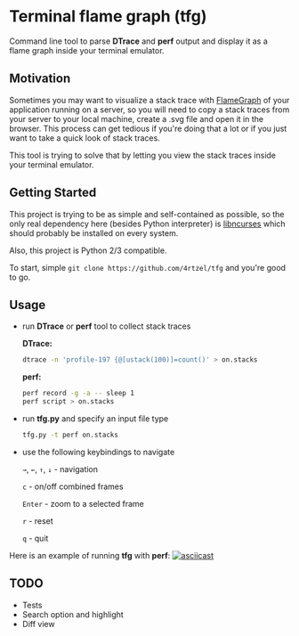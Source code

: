 # Terminal flame graph (tfg)
Command line tool to parse **DTrace** and **perf** output and display it as a flame graph inside your terminal emulator.

## Motivation
Sometimes you may want to visualize a stack trace with [FlameGraph](https://github.com/brendangregg/FlameGraph) of your 
application running on a server, so you will need to copy a stack traces from your server to your local machine, 
create a .svg file and open it in the browser.
This process can get tedious if you're doing that a lot or if you just want to take a quick look of stack traces.

This tool is trying to solve that by letting you view the stack traces inside your terminal emulator.

## Getting Started
This project is trying to be as simple and self-contained as possible, so the only real dependency here (besides Python interpreter)
is [libncurses](https://www.gnu.org/software/ncurses/) which should probably be installed on every system.

Also, this project is Python 2/3 compatible.

To start, simple ```git clone https://github.com/4rtzel/tfg``` and you're good to go.

## Usage
* run **DTrace** or **perf** tool to collect stack traces

  **DTrace:**
  ```bash
  dtrace -n 'profile-197 {@[ustack(100)]=count()' > on.stacks
  ```
  **perf:**
  ```bash
  perf record -g -a -- sleep 1
  perf script > on.stacks
  ```
* run **tfg.py** and specify an input file type
  ```bash
  tfg.py -t perf on.stacks
  ```
* use the following keybindings to navigate

  ```→```, ```←```, ```↑```, ```↓``` - navigation
  
  ```c``` - on/off combined frames
  
  ```Enter``` - zoom to a selected frame
  
  ```r``` - reset
  
  ```q``` - quit


Here is an example of running **tfg** with **perf**:
[![asciicast](https://asciinema.org/a/UpqUa5iZCFzmoFEGjjqYjPI3X.svg)](https://asciinema.org/a/UpqUa5iZCFzmoFEGjjqYjPI3X)

## TODO
* Tests
* Search option and highlight
* Diff view
